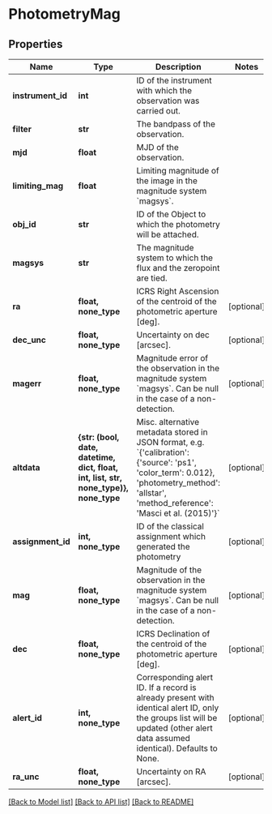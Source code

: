 # PhotometryMag

## Properties
Name | Type | Description | Notes
------------ | ------------- | ------------- | -------------
**instrument_id** | **int** | ID of the instrument with which the observation was carried out. | 
**filter** | **str** | The bandpass of the observation. | 
**mjd** | **float** | MJD of the observation. | 
**limiting_mag** | **float** | Limiting magnitude of the image in the magnitude system &#x60;magsys&#x60;. | 
**obj_id** | **str** | ID of the Object to which the photometry will be attached. | 
**magsys** | **str** | The magnitude system to which the flux and the zeropoint are tied. | 
**ra** | **float, none_type** | ICRS Right Ascension of the centroid of the photometric aperture [deg]. | [optional] 
**dec_unc** | **float, none_type** | Uncertainty on dec [arcsec]. | [optional] 
**magerr** | **float, none_type** | Magnitude error of the observation in the magnitude system &#x60;magsys&#x60;. Can be null in the case of a non-detection. | [optional] 
**altdata** | **{str: (bool, date, datetime, dict, float, int, list, str, none_type)}, none_type** | Misc. alternative metadata stored in JSON format, e.g. &#x60;{&#39;calibration&#39;: {&#39;source&#39;: &#39;ps1&#39;, &#39;color_term&#39;: 0.012}, &#39;photometry_method&#39;: &#39;allstar&#39;, &#39;method_reference&#39;: &#39;Masci et al. (2015)&#39;}&#x60; | [optional] 
**assignment_id** | **int, none_type** | ID of the classical assignment which generated the photometry | [optional] 
**mag** | **float, none_type** | Magnitude of the observation in the magnitude system &#x60;magsys&#x60;. Can be null in the case of a non-detection. | [optional] 
**dec** | **float, none_type** | ICRS Declination of the centroid of the photometric aperture [deg]. | [optional] 
**alert_id** | **int, none_type** | Corresponding alert ID. If a record is already present with identical alert ID, only the groups list will be updated (other alert data assumed identical). Defaults to None. | [optional] 
**ra_unc** | **float, none_type** | Uncertainty on RA [arcsec]. | [optional] 

[[Back to Model list]](../README.md#documentation-for-models) [[Back to API list]](../README.md#documentation-for-api-endpoints) [[Back to README]](../README.md)


